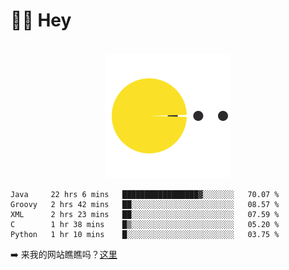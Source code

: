 
# 👋🏻 Hey
<div align="center">
	<br>
	<img src="https://raw.githubusercontent.com/Aniket965/Aniket965/master/pacman.svg?sanitize=true" width="200" height="200">
	<br>
</div>

<!--START_SECTION:waka-->
```text
Java     22 hrs 6 mins   █████████████████▓░░░░░░░   70.07 % 
Groovy   2 hrs 42 mins   ██░░░░░░░░░░░░░░░░░░░░░░░   08.57 % 
XML      2 hrs 23 mins   ██░░░░░░░░░░░░░░░░░░░░░░░   07.59 % 
C        1 hr 38 mins    █▒░░░░░░░░░░░░░░░░░░░░░░░   05.20 % 
Python   1 hr 10 mins    █░░░░░░░░░░░░░░░░░░░░░░░░   03.75 % 
```
<!--END_SECTION:waka-->

 ➡️  来我的网站瞧瞧吗？[这里](https://www.shaolongfei.com)
